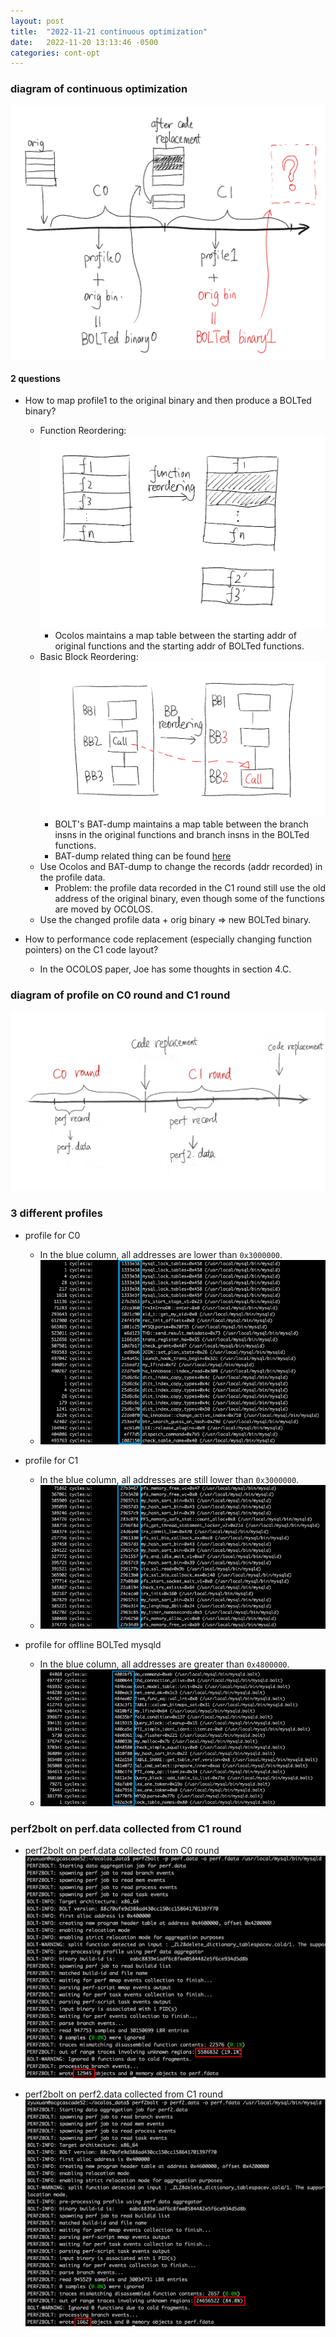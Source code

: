 ```yaml
---
layout: post
title:  "2022-11-21 continuous optimization"
date:   2022-11-20 13:13:46 -0500
categories: cont-opt
---
```

### diagram of continuous optimization

![diagram for cont-opt](/assets/2022-11-21/diagram-cont-opt.png)

#### 2 questions
- How to map profile1 to the original binary and then produce a BOLTed binary? 
	* Function Reordering: 
![function reordering](/assets/2022-11-21/func-reorder.png)
		+ Ocolos maintains a map table between the starting addr of original functions and the starting addr of BOLTed functions.
	* Basic Block Reordering:
![bb reordering](/assets/2022-11-21/bb-reorder.png)
		+ BOLT's BAT-dump maintains a map table between the branch insns in the original functions and branch insns in the BOLTed functions.
		+ BAT-dump related thing can be found [here](BAT-usage.html)
	* Use Ocolos and BAT-dump to change the records (addr recorded) in the profile data.
		+ Problem: the profile data recorded in the C1 round still use the old address of the original binary, even though some of the functions are moved by OCOLOS.
	* Use the changed profile data + orig binary => new BOLTed binary.

- How to performance code replacement (especially changing function pointers) on the C1 code layout?
	* In the OCOLOS paper, Joe has some thoughts in section 4.C.

### diagram of profile on C0 round and C1 round
![diagram for c0 c1 rounds](/assets/2022-11-21/c0-c1.png)


### 3 different profiles 
- profile for C0 
  * In the blue column, all addresses are lower than `0x3000000`.
  * ![perf script results with only events collected from mysqld](/assets/2022-11-21/c0.png)

- profile for C1
  * In the blue column, all addresses are still lower than `0x3000000`.
  * ![perf script results with only events collected from mysqld](/assets/2022-11-21/c1.png)

- profile for offline BOLTed mysqld
  * In the blue column, all addresses are greater than `0x4800000`.
  * ![perf script results with only events collected from mysqld](/assets/2022-11-21/bolt.png)


### perf2bolt on perf.data collected from C1 round
- perf2bolt on perf.data collected from C0 round
![perf2bolt on c0](/assets/2022-11-21/c0perf2bolt.png)

- perf2bolt on perf2.data collected from C1 round
![perf2bolt on c1](/assets/2022-11-21/c1perf2bolt.png)
